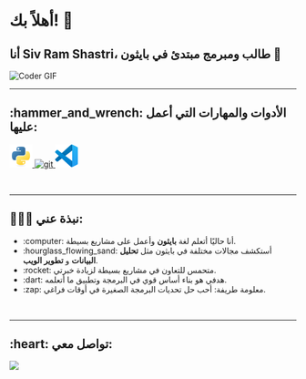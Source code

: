 <h1 align="left">أهلاً بك! 👋</h1>

<h2 align="left">أنا Siv Ram Shastri، طالب ومبرمج مبتدئ في بايثون 🐍</h2>
<p align="left">
    <img src="https://media.giphy.com/media/SWoSkN6DxTszqIKEqv/giphy.gif" alt="Coder GIF" width="500">
</p>

---

<h2 align="left">:hammer_and_wrench: الأدوات والمهارات التي أعمل عليها:</h2>
<p align="left">
    <a href="https://www.python.org" target="_blank"> <img src="https://raw.githubusercontent.com/devicons/devicon/master/icons/python/python-original.svg" alt="python" width="40" height="40"/> </a>
    <a href="https://git-scm.com/" target="_blank"> <img src="https://www.vectorlogo.zone/logos/git-scm/git-scm-icon.svg" alt="git" width="40" height="40"/> </a>
    <a href="https://code.visualstudio.com/" target="_blank"> <img src="https://raw.githubusercontent.com/devicons/devicon/master/icons/vscode/vscode-original.svg" alt="vscode" width="40" height="40"/> </a>
</p>
<br>

---

<h2 align="left">👨🏻‍💻 نبذة عني:</h2>
<ul>
    <li>
        :computer: أنا حاليًا أتعلم لغة <b>بايثون</b> وأعمل على مشاريع بسيطة.
    </li>
    <li>
        :hourglass_flowing_sand: أستكشف مجالات مختلفة في بايثون مثل <b>تحليل البيانات</b> و <b>تطوير الويب</b>.
    </li>
    <li>
        :rocket: متحمس للتعاون في مشاريع بسيطة لزيادة خبرتي.
    </li>
    <li>
        :dart: هدفي هو بناء أساس قوي في البرمجة وتطبيق ما أتعلمه.
    </li>
    <li>
        :zap: معلومة طريفة: أحب حل تحديات البرمجة الصغيرة في أوقات فراغي.
    </li>
</ul>
<br>

---

<h2 align="left">:heart: تواصل معي:</h2>
<p align="left">
    <a href="https://www.linkedin.com/in/sivramshastri" target="_blank">
        <img src="https://img.shields.io/badge/-SivramShastri-blue?style=flat-square&logo=Linkedin&logoColor=white"/>
    </a>
</p>
